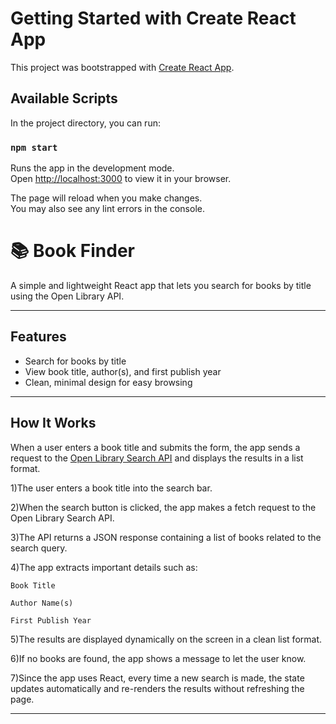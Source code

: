 # Getting Started with Create React App

This project was bootstrapped with [Create React App](https://github.com/facebook/create-react-app).

## Available Scripts

In the project directory, you can run:

### `npm start`

Runs the app in the development mode.\
Open [http://localhost:3000](http://localhost:3000) to view it in your browser.

The page will reload when you make changes.\
You may also see any lint errors in the console.

# 📚 Book Finder

A simple and lightweight React app that lets you search for books by title using the Open Library API.

---



##  Features

- Search for books by title  
- View book title, author(s), and first publish year  
- Clean, minimal design for easy browsing

---

##  How It Works

When a user enters a book title and submits the form, the app sends a request to the [Open Library Search API](https://openlibrary.org/search.json?title=) and displays the results in a list format.

1)The user enters a book title into the search bar.

2)When the search button is clicked, the app makes a fetch request to the Open Library Search API.

3)The API returns a JSON response containing a list of books related to the search query.

4)The app extracts important details such as:

    Book Title

    Author Name(s)

    First Publish Year

5)The results are displayed dynamically on the screen in a clean list format.

6)If no books are found, the app shows a message to let the user know.

7)Since the app uses React, every time a new search is made, the state updates automatically and re-renders the results without refreshing the page.

---

